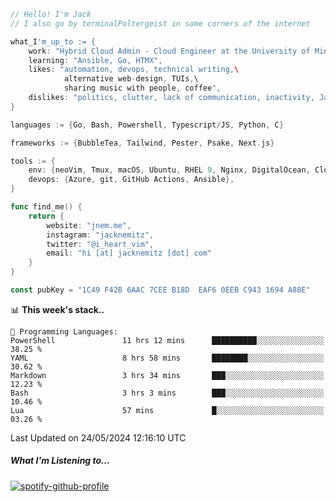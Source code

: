 ```go
// Hello! I'm Jack
// I also go by terminalPoltergeist in some corners of the internet

what_I'm_up_to := {
    work: "Hybrid Cloud Admin - Cloud Engineer at the University of Minnesota",
    learning: "Ansible, Go, HTMX",
    likes: "automation, devops, technical writing,\
            alternative web-design, TUIs,\
            sharing music with people, coffee",
    dislikes: "politics, clutter, lack of communication, inactivity, Java",
}

languages := {Go, Bash, Powershell, Typescript/JS, Python, C}

frameworks := {BubbleTea, Tailwind, Pester, Psake, Next.js}

tools := {
    env: {neoVim, Tmux, macOS, Ubuntu, RHEL 9, Nginx, DigitalOcean, Cloudflare},
    devops: {Azure, git, GitHub Actions, Ansible},
}

func find_me() {
    return {
        website: "jnem.me",
        instagram: "jacknemitz",
        twitter: "@i_heart_vim",
        email: "hi [at] jacknemitz [dot] com"
    }
}

const pubKey = "1C49 F42B 6AAC 7CEE B18D  EAF6 0EEB C943 1694 A88E"
```

<!--START_SECTION:waka-->
📊 **This week's stack..** 

```text
💬 Programming Languages: 
PowerShell               11 hrs 12 mins      ██████████░░░░░░░░░░░░░░░   38.25 % 
YAML                     8 hrs 58 mins       ████████░░░░░░░░░░░░░░░░░   30.62 % 
Markdown                 3 hrs 34 mins       ███░░░░░░░░░░░░░░░░░░░░░░   12.23 % 
Bash                     3 hrs 3 mins        ███░░░░░░░░░░░░░░░░░░░░░░   10.46 % 
Lua                      57 mins             █░░░░░░░░░░░░░░░░░░░░░░░░   03.26 % 
```


 Last Updated on 24/05/2024 12:16:10 UTC
<!--END_SECTION:waka-->

##### What I'm Listening to...

[![spotify-github-profile](https://spotify-github-profile.vercel.app/api/view?uid=jack.nemitz&cover_image=true&show_offline=true&bar_color=53b14f&bar_color_cover=false&background_color=121212FF)](https://spotify-github-profile.vercel.app/api/view?uid=jack.nemitz&redirect=true)
